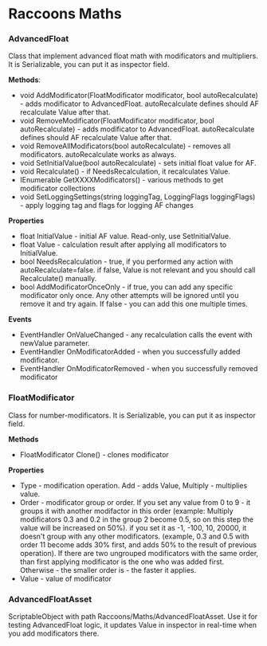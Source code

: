 # Raccoons Maths

### AdvancedFloat

Class that implement advanced float math with modificators and multipliers. It is Serializable, you can put it as inspector field.

**Methods**:

- void AddModificator(FloatModificator modificator, bool autoRecalculate) - adds modificator to AdvancedFloat. autoRecalculate defines should AF recalculate Value after that.
- void RemoveModificator(FloatModificator modificator, bool autoRecalculate) - adds modificator to AdvancedFloat. autoRecalculate defines should AF recalculate Value after that.
- void RemoveAllModificators(bool autoRecalculate) - removes all modificators. autoRecalculate works as always.
- void SetInitialValue(bool autoRecalculate) - sets initial float value for AF.
- void Recalculate() - if NeedsRecalculation, it recalculates Value.
- IEnumerable<FloatModificator> GetXXXXModificators() - various methods to get modificator collections
- void SetLoggingSettings(string loggingTag, LoggingFlags loggingFlags) - apply logging tag and flags for logging AF changes

**Properties**

- float InitialValue - initial AF value. Read-only, use SetInitialValue.
- float Value - calculation result after applying all modificators to InitialValue.
- bool NeedsRecalculation - true, if you performed any action with autoRecalculate=false. if false, Value is not relevant and you should call Recalculate() manually.
- bool AddModificatorOnceOnly - if true, you can add any specific modificator only once. Any other attempts will be ignored until you remove it and try again. If false - you can add this one multiple times.

**Events**

- EventHandler<float> OnValueChanged - any recalculation calls the event with newValue parameter.
- EventHandler<FloatModificator> OnModificatorAdded - when you successfully added modificator.
- EventHandler<FloatModificator> OnModificatorRemoved - when you successfully removed modificator

### FloatModificator

Class for number-modificators. It is Serializable, you can put it as inspector field.

**Methods**

- FloatModificator Clone() - clones modificator

**Properties**

- Type - modification operation. Add - adds Value, Multiply - multiplies value.
- Order - modificator group or order. If you set any value from 0 to 9 - it groups it with another modifactor in this order (example: Multiply modificators 0.3 and 0.2 in the group 2 become 0.5, so on this step the value will be increased on 50%). if you set it as -1, -100, 10, 20000, it doesn't group with any other modificators. (example, 0.3 and 0.5 with order 11 become adds 30% first, and adds 50% to the result of previous operation). If there are two ungrouped modificators with the same order, than first applying modificator is the one who was added first. Otherwise - the smaller order is - the faster it applies.
- Value - value of modificator

### AdvancedFloatAsset

ScriptableObject with path Raccoons/Maths/AdvancedFloatAsset. Use it for testing AdvancedFloat logic, it updates Value in inspector in real-time when you add modificators there.
